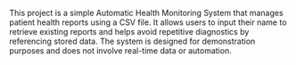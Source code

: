 This project is a simple Automatic Health Monitoring System that manages patient health reports using a CSV file. It allows users to input their name to retrieve existing reports and helps avoid repetitive diagnostics by referencing stored data. The system is designed for demonstration purposes and does not involve real-time data or automation.
